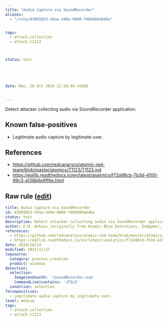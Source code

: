 ```yaml
---
title: "Audio Capture via SoundRecorder"
aliases:
  - "/rule/83865853-59aa-449e-9600-74b9d89a6d6e"


tags:
  - attack.collection
  - attack.t1123



status: test





date: Mon, 28 Oct 2019 11:59:49 +0100


---
```


Detect attacker collecting audio via SoundRecorder application.

<!--more-->


## Known false-positives

* Legitimate audio capture by legitimate user.



## References

* https://github.com/redcanaryco/atomic-red-team/blob/master/atomics/T1123/T1123.md
* https://eqllib.readthedocs.io/en/latest/analytics/f72a98cb-7b3d-4100-99c3-a138b6e9ff6e.html


## Raw rule ([edit](https://github.com/SigmaHQ/sigma/edit/master/rules/windows/process_creation/proc_creation_win_soundrec_audio_capture.yml))
```yaml
title: Audio Capture via SoundRecorder
id: 83865853-59aa-449e-9600-74b9d89a6d6e
status: test
description: Detect attacker collecting audio via SoundRecorder application.
author: E.M. Anhaus (originally from Atomic Blue Detections, Endgame), oscd.community
references:
  - https://github.com/redcanaryco/atomic-red-team/blob/master/atomics/T1123/T1123.md
  - https://eqllib.readthedocs.io/en/latest/analytics/f72a98cb-7b3d-4100-99c3-a138b6e9ff6e.html
date: 2019/10/24
modified: 2021/11/27
logsource:
  category: process_creation
  product: windows
detection:
  selection:
    Image|endswith: '\SoundRecorder.exe'
    CommandLine|contains: '/FILE'
  condition: selection
falsepositives:
  - Legitimate audio capture by legitimate user.
level: medium
tags:
  - attack.collection
  - attack.t1123

```
